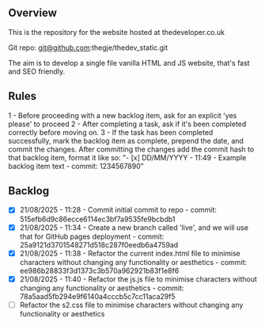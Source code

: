 ## Overview
This is the repository for the website hosted at thedeveloper.co.uk

Git repo: git@github.com:thegje/thedev_static.git

The aim is to develop a single file vanilla HTML and JS website, that's fast and SEO friendly.
 
## Rules 
1 - Before proceeding with a new backlog item, ask for an explicit 'yes please' to proceed 
2 - After completing a task, ask if it's been completed correctly before moving on. 
3 - If the task has been completed successfully, mark the backlog item as complete, prepend the date, and commit the changes. After committing the changes add the commit hash to that backlog item, format it like so: "- [x] DD/MM/YYYY - 11:49 - Example backlog item text - commit: 1234567890"

## Backlog
- [x] 21/08/2025 - 11:28 - Commit initial commit to repo - commit: 515efb6d9c86ecce6114ec3bf7a9535fe9bcbdb1
- [x] 21/08/2025 - 11:34 - Create a new branch called 'live', and we will use that for GitHub pages deployment - commit: 25a9121d3701548271d518c287f0eedb6a4759ad
- [x] 21/08/2025 - 11:38 - Refactor the current index.html file to minimise characters without changing any functionality or aesthetics - commit: ee986b28833f3d1373c3b570a962921b83f1e8f6
- [x] 21/08/2025 - 11:40 - Refactor the js.js file to minimise characters without changing any functionality or aesthetics - commit: 78a5aad5fb294e9f6140a4cccb5c7cc11aca29f5
- [ ] Refactor the s2.css file to minimise characters without changing any functionality or aesthetics
